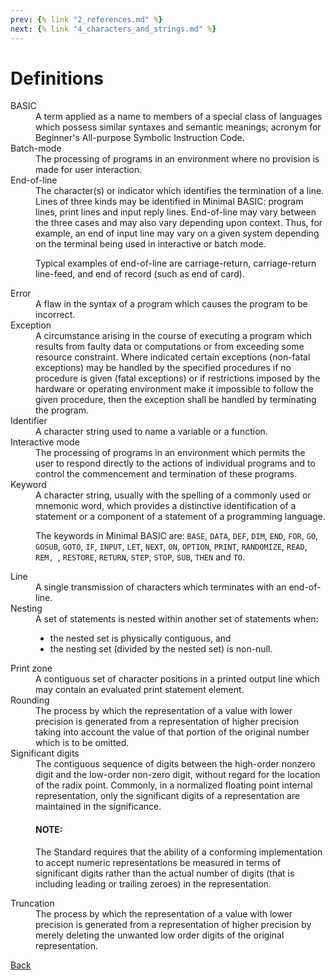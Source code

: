 ```yaml
---
prev: {% link "2_references.md" %}
next: {% link "4_characters_and_strings.md" %}
---
```

# Definitions

<dl>

<dt>BASIC</dt>
<dd markdown="1">
A term applied as a name to members of a special class of languages which possess similar syntaxes and semantic 
meanings; acronym for Beginner's All-purpose Symbolic Instruction Code.
</dd>
<dt>Batch-mode</dt>
<dd markdown="1">
The processing of programs in an environment where no provision is made for user interaction.
</dd>
<dt>End-of-line</dt>
<dd markdown="1">
The character(s) or indicator which identifies the termination of a line. Lines of three kinds may be identified in
Minimal BASIC: program lines, print lines and input reply lines. End-of-line may vary between the three cases and may
also vary depending upon context. Thus, for example, an end of input line may vary on a given system depending on the
terminal being used in interactive or batch mode.

Typical examples of end-of-line are carriage-return, carriage-return line-feed, and end of record (such as end of card). 
</dd>
<dt>Error</dt>
<dd markdown="1">
A flaw in the syntax of a program which causes the program to be incorrect.
</dd>
<dt>Exception</dt>
<dd markdown="1">
A circumstance arising in the course of executing a program which results from faulty data or computations or from 
exceeding some resource constraint. Where indicated certain exceptions (non-fatal exceptions) may be handled by the
specified procedures if no procedure is given (fatal exceptions) or if restrictions imposed by the hardware or operating
environment make it impossible to follow the given procedure, then the exception shall be handled by terminating the
program.
</dd>
<dt>Identifier</dt>
<dd markdown="1">
A character string used to name a variable or a function.
</dd>
<dt>Interactive mode</dt>
<dd markdown="1">
The processing of programs in an environment which permits the user to respond directly to the actions of individual 
programs and to control the commencement and termination of these programs.
</dd>
<dt>Keyword</dt>
<dd markdown="1">
A character string, usually with the spelling of a commonly used or mnemonic word, which provides a distinctive
identification of a statement or a component of a statement of a programming language. 

The keywords in Minimal BASIC are: `BASE`, `DATA`, `DEF`, `DIM`, `END`, `FOR`, `GO`, `GOSUB`, `GOTO`, `IF`, `INPUT`, 
`LET`, `NEXT`, `ON`, `OPTION`, `PRINT`, `RANDOMIZE`, `READ`, `REM, `, `RESTORE`, `RETURN`, `STEP`, `STOP`, `SUB`, `THEN` 
and `TO`. 
</dd>
<dt>Line</dt>
<dd markdown="1">
A single transmission of characters which terminates with an end-of-line.
</dd>
<dt>Nesting</dt>
<dd markdown="1">
A set of statements is nested within another set of statements when:

- the nested set is physically contiguous, and
- the nesting set (divided by the nested set) is non-null.
<p></p>
</dd>
<dt>Print zone</dt>
<dd markdown="1">
A contiguous set of character positions in a printed output line which may contain an evaluated print statement element.
</dd>
<dt>Rounding</dt>
<dd markdown="1">
The process by which the representation of a value with lower precision is generated from a representation of higher 
precision taking into account the value of that portion of the original number which is to be omitted.
</dd>
<dt>Significant digits</dt>
<dd markdown="1">
The contiguous sequence of digits between the high-order nonzero digit and the low-order non-zero digit, without regard 
for the location of the radix point. Commonly, in a normalized floating point internal representation, only the
significant digits of a representation are maintained in the significance.
<div class="note information">
<h4>NOTE:</h4>
<p>The Standard requires that the ability of a conforming implementation to accept numeric representations be measured 
in terms of significant digits rather than the actual number of digits (that is including leading or trailing zeroes) in
the representation.</p>
</div>
</dd>
<dt>Truncation</dt>
<dd markdown="1">
The process by which the representation of a value with lower precision is generated from a representation of higher 
precision by merely deleting the unwanted low order digits of the original representation.
</dd>

</dl>

[Back](./)
